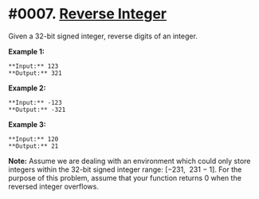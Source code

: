 # #0007. [Reverse Integer](https://leetcode.com/problems/reverse-integer/description/)

Given a 32-bit signed integer, reverse digits of an integer.

**Example 1:**



    **Input:** 123
    **Output:** 321


**Example 2:**



    **Input:** -123
    **Output:** -321


**Example 3:**



    **Input:** 120
    **Output:** 21


**Note:**
Assume we are dealing with an environment which could only store integers within the 32-bit signed integer range: [−231,  231 − 1]. For the purpose of this problem, assume that your function returns 0 when the reversed integer overflows.
